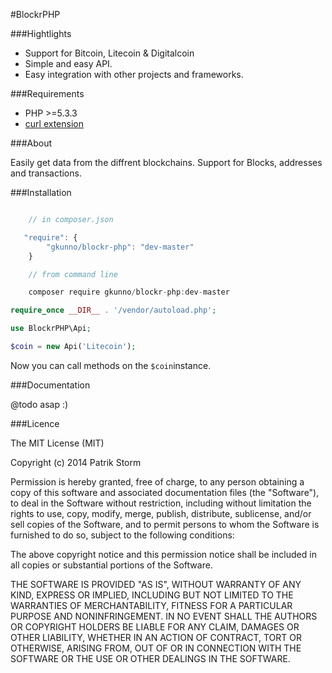#BlockrPHP

###Hightlights

- Support for Bitcoin, Litecoin & Digitalcoin
- Simple and easy API.
- Easy integration with other projects and frameworks.

###Requirements

- PHP >=5.3.3
- [curl extension](php.net/curl)

###About

Easily get data from the diffrent blockchains. Support for Blocks, addresses
and transactions.

###Installation

```javascript

    // in composer.json

   "require": {
        "gkunno/blockr-php": "dev-master"
    }

    // from command line

    composer require gkunno/blockr-php:dev-master

```

```php
require_once __DIR__ . '/vendor/autoload.php';

use BlockrPHP\Api;

$coin = new Api('Litecoin');
```

Now you can call methods on the ```$coin```instance.

###Documentation

@todo asap :)

###Licence

The MIT License (MIT)

Copyright (c) 2014 Patrik Storm

Permission is hereby granted, free of charge, to any person obtaining a copy
of this software and associated documentation files (the "Software"), to deal
in the Software without restriction, including without limitation the rights
to use, copy, modify, merge, publish, distribute, sublicense, and/or sell
copies of the Software, and to permit persons to whom the Software is
furnished to do so, subject to the following conditions:

The above copyright notice and this permission notice shall be included in
all copies or substantial portions of the Software.

THE SOFTWARE IS PROVIDED "AS IS", WITHOUT WARRANTY OF ANY KIND, EXPRESS OR
IMPLIED, INCLUDING BUT NOT LIMITED TO THE WARRANTIES OF MERCHANTABILITY,
FITNESS FOR A PARTICULAR PURPOSE AND NONINFRINGEMENT. IN NO EVENT SHALL THE
AUTHORS OR COPYRIGHT HOLDERS BE LIABLE FOR ANY CLAIM, DAMAGES OR OTHER
LIABILITY, WHETHER IN AN ACTION OF CONTRACT, TORT OR OTHERWISE, ARISING FROM,
OUT OF OR IN CONNECTION WITH THE SOFTWARE OR THE USE OR OTHER DEALINGS IN
THE SOFTWARE.